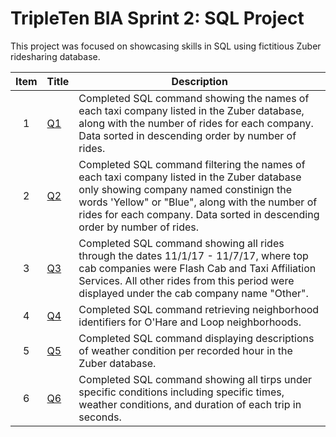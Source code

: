 # TripleTen BIA Sprint 2: SQL Project
This project was focused on showcasing skills in SQL using fictitious Zuber ridesharing database.


| Item | Title | Description |
| :-----------: | ----------- |----------- |
| 1 | [Q1](https://github.com/epraniewicz/Data-Projects-TripleTen/blob/db70884ace0fc03ae112dbe962dcdc7e94c6a5e5/SQL%20Project/Q1.png)| Completed SQL command showing the names of each taxi company listed in the Zuber database, along with the number of rides for each company. Data sorted in descending order by number of rides. |
| 2 | [Q2](https://github.com/epraniewicz/Data-Projects-TripleTen/blob/db70884ace0fc03ae112dbe962dcdc7e94c6a5e5/SQL%20Project/Q2.png)| Completed SQL command filtering the names of each taxi company listed in the Zuber database only showing company named constinign the words 'Yellow" or "Blue", along with the number of rides for each company. Data sorted in descending order by number of rides. |
| 3 | [Q3](https://github.com/epraniewicz/Data-Projects-TripleTen/blob/db70884ace0fc03ae112dbe962dcdc7e94c6a5e5/SQL%20Project/Q3.png)| Completed SQL command showing all rides through the dates 11/1/17 - 11/7/17, where top cab companies were Flash Cab and Taxi Affiliation Services.  All other rides from this period were displayed under the cab company name "Other". |
| 4 | [Q4](https://github.com/epraniewicz/Data-Projects-TripleTen/blob/db70884ace0fc03ae112dbe962dcdc7e94c6a5e5/SQL%20Project/Q4.png)| Completed SQL command retrieving neighborhood identifiers for O'Hare and Loop neighborhoods. |
| 5 | [Q5](https://github.com/epraniewicz/Data-Projects-TripleTen/blob/db70884ace0fc03ae112dbe962dcdc7e94c6a5e5/SQL%20Project/Q5.png)| Completed SQL command displaying descriptions of weather condition per recorded hour in the Zuber database. |
| 6 | [Q6](https://github.com/epraniewicz/Data-Projects-TripleTen/blob/db70884ace0fc03ae112dbe962dcdc7e94c6a5e5/SQL%20Project/Q6.png)| Completed SQL command showing all tirps under specific conditions including  specific times, weather conditions, and duration of each trip in seconds. |
